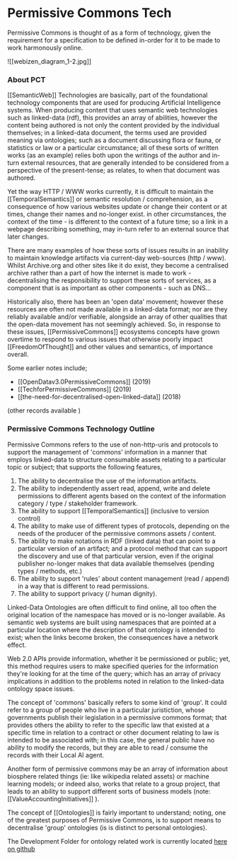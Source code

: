 # Permissive Commons Tech

Permissive Commons is thought of as a form of technology, given the requirement for a specification to be defined in-order for it to be made to work harmonously online.

![[webizen_diagram_1-2.jpg]]


### About PCT

[[SemanticWeb]] Technologies are basically, part of the foundational technology components that are used for producing Artificial Intelligence systems.   When producing content that uses semantic web technologies such as linked-data (rdf), this provides an array of abilities, however the content being authored is not only the content provided by the individual themselves; in a linked-data document, the terms used are provided meaning via ontologies; such as a document discussing flora or fauna, or statistics or law or a particular circumstance; all of these sorts of written works (as an example) relies both upon the writings of the author and in-turn external resources, that are generally intended to be considered from a perspective of the present-tense; as relates, to when that document was authored. 

Yet the way HTTP / WWW works currently, it is difficult to maintain the [[TemporalSemantics]] or semantic resolution / comprehension, as a consequence of how various websites update or change their content or at times, change their names and no-longer exist.  in other circumstances, the context of the time - is different to the context of a future time; so a link in a webpage describing something, may in-turn refer to an external source that later changes.

There are many examples of how these sorts of issues results in an inability to maintain knowledge artifacts via current-day web-sources (http / www).  Whilst Archive.org and other sites like it do exist, they become a centralised archive rather than a part of how the internet is made to work - decentralising the responsibility to support these sorts of services, as a component that is as important as other components - such as DNS...  

Historically also, there has been an 'open data' movement; however these resources are often not made available in a linked-data format; nor are they reliably available and/or verifiable, alongside an array of other qualities that the open-data movement has not seemingly achieved.  So, in response to these issues, [[PermissiveCommons]] ecosystems concepts have grown overtime to respond to various issues that otherwise poorly impact [[FreedomOfThought]] and other values and semantics, of importance overall.

Some earlier notes include;

- [[OpenDatav3.0PermissiveCommons]] (2019)
- [[TechforPermissiveCommons]] (2019)
- [[the-need-for-decentralised-open-linked-data]] (2018)

(other records available )

### Permissive Commons Technology Outline
Permissive Commons refers to the use of non-http-uris and protocols to support the management of 'commons' information in a manner that employs linked-data to structure consumable assets relating to a particular topic or subject; that supports the following features,

1. The ability to decentralise the use of the information artifacts.
2. The ability to independently assert read, append, write and delete permissions to different agents based on the context of the information category / type / stakeholder framework.
3. The ability to support [[TemporalSemantics]] (inclusive to version control)
4. The ability to make use of different types of protocols, depending on the needs of the producer of the permissive commons assets / content. 
5. The ability to make notations in RDF (linked data) that can point to a particular version of an artifact; and a protocol method that can support the discovery and use of that particular version, even if the original publisher no-longer makes that data available themselves (pending types / methods, etc.)
6. The ability to support 'rules' about content management (read / append) in a way that is different to read permissions. 
7. The ability to support privacy (/ human dignity).

Linked-Data Ontologies are often difficult to find online, all too often the original location of the namespace has moved or is no-longer available.  As semantic web systems are built using namespaces that are pointed at a particular location where the description of that ontology is intended to exist; when the links become broken, the consequences have a network effect.

Web 2.0 APIs provide information, whether it be permissioned or public; yet, this method requires users to make specified queries for the information they're looking for at the time of the query; which has an array of privacy implications in addition to the problems noted in relation to the linked-data ontology space issues.

The concept of 'commons' basically refers to some kind of 'group'.  It could refer to a group of people who live in a particular juristiction, whose governments publish their legislation in a permissive commons format; that provides others the ability to refer to the specific law that existed at a specific time in relation to a contract or other document relating to law is intended to be associated with; in this case, the general public have no ability to modify the records, but they are able to read / consume the records with their Local AI agent. 

Another form of permissive commons may be an array of information about biosphere related things (ie: like wikipedia related assets) or machine learning models; or indeed also, works that relate to a group project, that leads to an ability to support different sorts of business models (note: [[ValueAccountingInitiatives]] ). 

The concept of [[Ontologies]] is fairly important to understand; noting, one of the greatest purposes of Permissive Commons, is to support means to decentralise 'group' ontologies (is is distinct to personal ontologies). 

The Development Folder for ontology related work is currently located [here on github](https://github.com/WebCivics/ontologies/tree/2023) 


